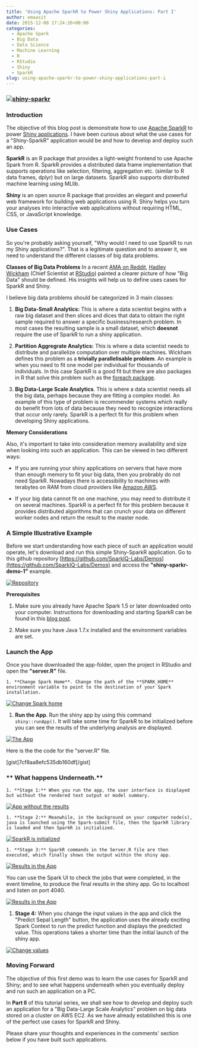 ```yaml
---
title: 'Using Apache SparkR to Power Shiny Applications: Part I'
author: emaasit
date: 2015-12-08 17:24:26+00:00
categories:
  - Apache Spark
  - Big Data
  - Data Science
  - Machine Learning
  - R
  - RStudio
  - Shiny
  - SparkR
slug: using-apache-sparkr-to-power-shiny-applications-part-i
---
```


### [![shiny-sparkr](https://sparkiqlabs.files.wordpress.com/2015/11/shiny-sparkr.jpg?w=300)](https://sparkiqlabs.files.wordpress.com/2015/11/shiny-sparkr.jpg)




### **Introduction**


The objective of this blog post is demonstrate how to use [Apache SparkR](http://spark.apache.org) to power [Shiny applications](http://shiny.rstudio.com). I have been curious about what the use cases for a "Shiny-SparkR" application would be and how to develop and deploy such an app.

**SparkR** is an R package that provides a light-weight frontend to use Apache Spark from R. SparkR provides a distributed data frame implementation that supports operations like selection, filtering, aggregation etc. (similar to R data frames, dplyr) but on large datasets. SparkR also supports distributed machine learning using MLlib.

**Shiny** is an open source R package that provides an elegant and powerful web framework for building web applications using R. Shiny helps you turn your analyses into interactive web applications without requiring HTML, CSS, or JavaScript knowledge.

<!-- more -->


### **Use Cases**


So you're probably asking yourself, "Why would I need to use SparkR to run my Shiny applications?". That is a legitimate question and to answer it, we need to understand the different classes of big data problems.

**Classes of Big Data Problems**
In a recent [AMA on Reddit](http://bit.ly/1LbWPhl), [Hadley Wickham](http://had.co.nz/) (Chief Scientist at [RStudio](https://www.rstudio.com/)) painted a clearer picture of how "Big Data" should be defined. His insights will help us to define uses cases for SparkR and Shiny.

I believe big data problems should be categorized in 3 main classes:



	
  1. **Big Data-Small Analytics:** This is where a data scientist begins with a raw big dataset and then slices and dices that data to obtain the right sample required to answer a specific business/research problem. In most cases the resulting sample is a small dataset, which **doesnot** require the use of SparkR to run a shiny application.

	
  2. **Partition Aggregrate Analytics:** This is where a data scientist needs to distribute and parallelize computation over multiple machines. Wickham defines this problem as a **trivially parallelisable problem**. An example is when you need to fit one model per individual for thousands of individuals. In this case SparkR is a good fit but there are also packages in R that solve this problem such as the [foreach package](https://cran.r-project.org/web/packages/foreach/index.html).

	
  3. **Big Data-Large Scale Analytics**. This is where a data scientist needs all the big data, perhaps because they are fitting a complex model. An example of this type of problem is recommender systems which really do benefit from lots of data because they need to recognize interactions that occur only rarely. SparkR is a perfect fit for this problem when developing Shiny applications.


**Memory Considerations**

Also, it's important to take into consideration memory availability and size when looking into such an application. This can be viewed in two different ways:



	
  * If you are running your shiny applications on servers that have more than enough memory to fit your big data, then you probrably do not need SparkR. Nowadays there is accessibility to machines with terabytes on RAM from cloud providers like [Amazon AWS](http://aws.amazon.com).

	
  * If your big data cannot fit on one machine, you may need to distribute it on several machines. SparkR is a perfect fit for this problem because it provides distributed algorithms that can crunch your data on different worker nodes and return the result to the master node.




### **A Simple Illustrative Example**


Before we start understanding how each piece of such an application would operate, let's download and run this simple Shiny-SparkR application. Go to this github repository [https://github.com/SparkIQ-Labs/Demos](https://github.com/SparkIQ-Labs/Demos) and access the **"shiny-sparkr-demo-1"** example.

[![Repository](https://github.com/SparkIQ-Labs/Demos/raw/master/shiny-sparkr-demo-1/img/repo.png)](https://github.com/SparkIQ-Labs/Demos/blob/master/shiny-sparkr-demo-1/img/repo.png)

**Prerequisites**



	
  1. Make sure you already have Apache Spark 1.5 or later downloaded onto your computer. Instructions for downloading and starting SparkR can be found in this [blog post](http://bit.ly/1kP5Fbm).

	
  2. Make sure you have Java 1.7.x installed and the environment variables are set.




### **Launch the App**


Once you have downloaded the app-folder, open the project in RStudio and open the **"server.R"** file.




	
    1. **Change Spark Home**. Change the path of the **SPARK_HOME** environment variable to point to the destination of your Spark installation.



[![Change Spark home](https://github.com/SparkIQ-Labs/Demos/raw/master/shiny-sparkr-demo-1/img/spark-home.png)](https://github.com/SparkIQ-Labs/Demos/blob/master/shiny-sparkr-demo-1/img/spark-home.png)



	
  1. **Run the App**. Run the shiny app by using this command `shiny::runApp()`. It will take some time for SparkR to be initialized before you can see the results of the underlying analysis are displayed.


[![The App](https://github.com/SparkIQ-Labs/Demos/raw/master/shiny-sparkr-demo-1/img/app.png)](https://github.com/SparkIQ-Labs/Demos/blob/master/shiny-sparkr-demo-1/img/app.png)

Here is the the code for the "server.R" file.

[gist]7cf8aa8efc535db160df[/gist]


### ** What happens Underneath.**






	
    1. **Stage 1:** When you run the app, the user interface is displayed but without the rendered text output or model summary.



[![App without the results](https://github.com/SparkIQ-Labs/Demos/raw/master/shiny-sparkr-demo-1/img/no-results.png)](https://github.com/SparkIQ-Labs/Demos/blob/master/shiny-sparkr-demo-1/img/no-results.png)




	
    1. **Stage 2:** Meanwhile, in the background on your computer node(s), java is launched using the Spark-submit file, then the SparkR library is loaded and then SparkR is initialized.



[![SparkR is initialized](https://github.com/SparkIQ-Labs/Demos/raw/master/shiny-sparkr-demo-1/img/java-launch.png)](https://github.com/SparkIQ-Labs/Demos/blob/master/shiny-sparkr-demo-1/img/java-launch.png)




	
    1. **Stage 3:** SparkR commands in the Server.R file are then executed, which finally shows the output within the shiny app.



[![Results in the App](https://github.com/SparkIQ-Labs/Demos/raw/master/shiny-sparkr-demo-1/img/app.png)](https://github.com/SparkIQ-Labs/Demos/blob/master/shiny-sparkr-demo-1/img/app.png)

You can use the Spark UI to check the jobs that were completed, in the event timeline, to produce the final results in the shiny app. Go to localhost and listen on port 4040.

[![Results in the App](https://github.com/SparkIQ-Labs/Demos/raw/master/shiny-sparkr-demo-1/img/event-timeline.png)](https://github.com/SparkIQ-Labs/Demos/blob/master/shiny-sparkr-demo-1/img/event-timeline.png)



	
  1. **Stage 4:** When you change the input values in the app and click the "Predict Sepal Length" button, the application uses the already exciting Spark Context to run the predict function and displays the predicted value. This operations takes a shorter time than the initial launch of the shiny app.


[![Change values](https://github.com/SparkIQ-Labs/Demos/raw/master/shiny-sparkr-demo-1/img/new-result.png)](https://github.com/SparkIQ-Labs/Demos/blob/master/shiny-sparkr-demo-1/img/new-result.png)


### **Moving Forward**


The objective of this first demo was to learn the use cases for SparkR and Shiny; and to see what happens underneath when you eventually deploy and run such an application on a PC.

In **Part II** of this tutorial series, we shall see how to develop and deploy such an application for a "Big Data-Large Scale Analytics" problem on big data stored on a cluster on AWS EC2. As we have already established this is one of the perfect use cases for SparkR and Shiny.

Please share your thoughts and experiences in the comments' section below if you have built such applications.


